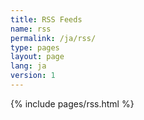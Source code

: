 ```yaml
---
title: RSS Feeds
name: rss
permalink: /ja/rss/
type: pages
layout: page
lang: ja
version: 1
---
```

{% include pages/rss.html %}